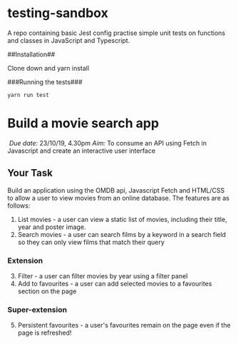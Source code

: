 # testing-sandbox

A repo containing basic Jest config practise simple unit tests on functions and classes in JavaScript and Typescript.

##Installation##

Clone down and yarn install

###Running the tests###

`yarn run test`

# Build a movie search app
​
*Due date:* 23/10/19, 4.30pm
*Aim:* To consume an API using Fetch in Javascript and create an interactive user interface 
​
## Your Task
Build an application using the OMDB api, Javascript Fetch and HTML/CSS to allow a user to view movies from an online database. The features are as follows: 
1. List movies - a user can view a static list of movies, including their title, year and poster image.
2. Search movies - a user can search films by a keyword in a search field so they can only view films that match their query
​
### Extension
3. Filter - a user can filter movies by year using a filter panel
4. Add to favourites - a user can add selected movies to a favourites section on the page
​
### Super-extension
5. Persistent favourites - a user's favourites remain on the page even if the page is refreshed!